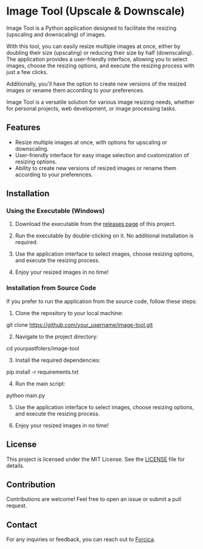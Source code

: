 # Image Tool (Upscale & Downscale)

Image Tool is a Python application designed to facilitate the resizing (upscaling and downscaling) of images. 

With this tool, you can easily resize multiple images at once, either by doubling their size (upscaling) or reducing their size by half (downscaling). The application provides a user-friendly interface, allowing you to select images, choose the resizing options, and execute the resizing process with just a few clicks. 

Additionally, you'll have the option to create new versions of the resized images or rename them according to your preferences. 

Image Tool is a versatile solution for various image resizing needs, whether for personal projects, web development, or image processing tasks.

## Features

- Resize multiple images at once, with options for upscaling or downscaling.
- User-friendly interface for easy image selection and customization of resizing options.
- Ability to create new versions of resized images or rename them according to your preferences.

## Installation

### Using the Executable (Windows)

1. Download the executable from the [releases page](link_to_releases) of this project.

2. Run the executable by double-clicking on it. No additional installation is required.

3. Use the application interface to select images, choose resizing options, and execute the resizing process.

4. Enjoy your resized images in no time!

### Installation from Source Code

If you prefer to run the application from the source code, follow these steps:

1. Clone the repository to your local machine:

git clone https://github.com/your_username/image-tool.git

2. Navigate to the project directory:

cd yourpastfolers/image-tool

3. Install the required dependencies:

pip install -r requirements.txt

4. Run the main script:

python main.py

5. Use the application interface to select images, choose resizing options, and execute the resizing process.

6. Enjoy your resized images in no time!

## License

This project is licensed under the MIT License. See the [LICENSE](LICENSE) file for details.

## Contribution

Contributions are welcome! Feel free to open an issue or submit a pull request.

## Contact

For any inquiries or feedback, you can reach out to [Forcica](mailto:bforcica@gmail.com).
